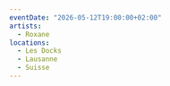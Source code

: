 ```yaml
---
eventDate: "2026-05-12T19:00:00+02:00"
artists:
  - Roxane
locations:
  - Les Docks
  - Lausanne
  - Suisse
---
```

